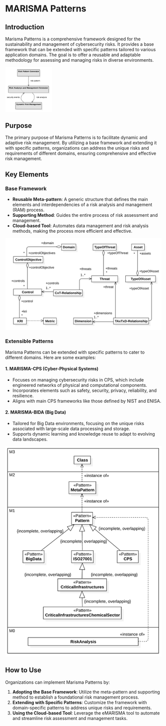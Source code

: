 # MARISMA Patterns


## Introduction

Marisma Patterns is a comprehensive framework designed for the sustainability and management of cybersecurity risks. It provides a base framework that can be extended with specific patterns tailored to various application domains. The goal is to offer a reusable and adaptable methodology for assessing and managing risks in diverse environments.

<img src="img/architecture.png" width="30%" height="auto">


## Purpose

The primary purpose of Marisma Patterns is to facilitate dynamic and adaptive risk management. By utilizing a base framework and extending it with specific patterns, organizations can address the unique risks and requirements of different domains, ensuring comprehensive and effective risk management.

## Key Elements

### Base Framework
- **Reusable Meta-pattern**: A generic structure that defines the main elements and interdependencies of a risk analysis and management (RAM) process.
- **Supporting Method**: Guides the entire process of risk assessment and management.
- **Cloud-based Tool**: Automates data management and risk analysis methods, making the process more efficient and effective.

![](img/metapattern.png)

### Extensible Patterns
Marisma Patterns can be extended with specific patterns to cater to different domains. Here are some examples:

#### 1. MARISMA-CPS (Cyber-Physical Systems)
- Focuses on managing cybersecurity risks in CPS, which include engineered networks of physical and computational components.
- Incorporates elements such as safety, security, privacy, reliability, and resilience.
- Aligns with main CPS frameworks like those defined by NIST and ENISA.

#### 2. MARISMA-BIDA (Big Data)
- Tailored for Big Data environments, focusing on the unique risks associated with large-scale data processing and storage.
- Supports dynamic learning and knowledge reuse to adapt to evolving data landscapes.

![](img/mof.png)

## How to Use

Organizations can implement Marisma Patterns by:
1. **Adopting the Base Framework**: Utilize the meta-pattern and supporting method to establish a foundational risk management process.
2. **Extending with Specific Patterns**: Customize the framework with domain-specific patterns to address unique risks and requirements.
3. **Using the Cloud-based Tool**: Leverage the eMARISMA tool to automate and streamline risk assessment and management tasks.

